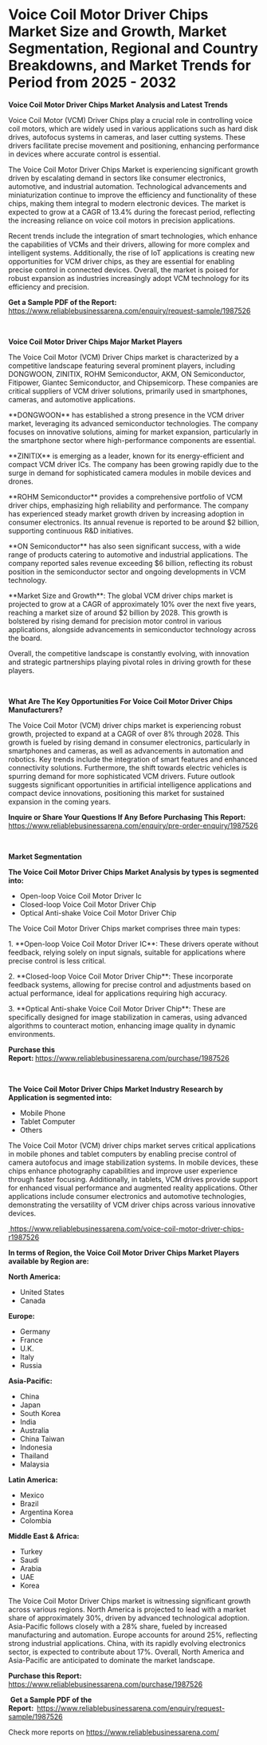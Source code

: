 <p><h1>Voice Coil Motor Driver Chips Market Size and Growth, Market Segmentation, Regional and Country Breakdowns, and Market Trends for Period from 2025 -  2032</h1></p><p><strong>Voice Coil Motor Driver Chips Market Analysis and Latest Trends</strong></p>
<p><p>Voice Coil Motor (VCM) Driver Chips play a crucial role in controlling voice coil motors, which are widely used in various applications such as hard disk drives, autofocus systems in cameras, and laser cutting systems. These drivers facilitate precise movement and positioning, enhancing performance in devices where accurate control is essential.</p><p>The Voice Coil Motor Driver Chips Market is experiencing significant growth driven by escalating demand in sectors like consumer electronics, automotive, and industrial automation. Technological advancements and miniaturization continue to improve the efficiency and functionality of these chips, making them integral to modern electronic devices. The market is expected to grow at a CAGR of 13.4% during the forecast period, reflecting the increasing reliance on voice coil motors in precision applications.</p><p>Recent trends include the integration of smart technologies, which enhance the capabilities of VCMs and their drivers, allowing for more complex and intelligent systems. Additionally, the rise of IoT applications is creating new opportunities for VCM driver chips, as they are essential for enabling precise control in connected devices. Overall, the market is poised for robust expansion as industries increasingly adopt VCM technology for its efficiency and precision.</p></p>
<p><strong>Get a Sample PDF of the Report:&nbsp;</strong> <a href="https://www.reliablebusinessarena.com/enquiry/request-sample/1987526?utm_campaign=2532&utm_medium=2&utm_source=Github&utm_content=ia&utm_term=07042025&utm_id=voice-coil-motor-driver-chips">https://www.reliablebusinessarena.com/enquiry/request-sample/1987526</a></p>
<p>&nbsp;</p>
<p><strong>Voice Coil Motor Driver Chips Major Market Players</strong></p>
<p><p>The Voice Coil Motor (VCM) Driver Chips market is characterized by a competitive landscape featuring several prominent players, including DONGWOON, ZINITIX, ROHM Semiconductor, AKM, ON Semiconductor, Fitipower, Giantec Semiconductor, and Chipsemicorp. These companies are critical suppliers of VCM driver solutions, primarily used in smartphones, cameras, and automotive applications.</p><p>**DONGWOON** has established a strong presence in the VCM driver market, leveraging its advanced semiconductor technologies. The company focuses on innovative solutions, aiming for market expansion, particularly in the smartphone sector where high-performance components are essential.</p><p>**ZINITIX** is emerging as a leader, known for its energy-efficient and compact VCM driver ICs. The company has been growing rapidly due to the surge in demand for sophisticated camera modules in mobile devices and drones.</p><p>**ROHM Semiconductor** provides a comprehensive portfolio of VCM driver chips, emphasizing high reliability and performance. The company has experienced steady market growth driven by increasing adoption in consumer electronics. Its annual revenue is reported to be around $2 billion, supporting continuous R&D initiatives.</p><p>**ON Semiconductor** has also seen significant success, with a wide range of products catering to automotive and industrial applications. The company reported sales revenue exceeding $6 billion, reflecting its robust position in the semiconductor sector and ongoing developments in VCM technology.</p><p>**Market Size and Growth**: The global VCM driver chips market is projected to grow at a CAGR of approximately 10% over the next five years, reaching a market size of around $2 billion by 2028. This growth is bolstered by rising demand for precision motor control in various applications, alongside advancements in semiconductor technology across the board.</p><p>Overall, the competitive landscape is constantly evolving, with innovation and strategic partnerships playing pivotal roles in driving growth for these players.</p></p>
<p>&nbsp;</p>
<p><strong>What Are The Key Opportunities For Voice Coil Motor Driver Chips Manufacturers?</strong></p>
<p><p>The Voice Coil Motor (VCM) driver chips market is experiencing robust growth, projected to expand at a CAGR of over 8% through 2028. This growth is fueled by rising demand in consumer electronics, particularly in smartphones and cameras, as well as advancements in automation and robotics. Key trends include the integration of smart features and enhanced connectivity solutions. Furthermore, the shift towards electric vehicles is spurring demand for more sophisticated VCM drivers. Future outlook suggests significant opportunities in artificial intelligence applications and compact device innovations, positioning this market for sustained expansion in the coming years.</p></p>
<p><strong>Inquire or Share Your Questions If Any Before Purchasing This Report:</strong> <a href="https://www.reliablebusinessarena.com/enquiry/pre-order-enquiry/1987526?utm_campaign=2532&utm_medium=2&utm_source=Github&utm_content=ia&utm_term=07042025&utm_id=voice-coil-motor-driver-chips">https://www.reliablebusinessarena.com/enquiry/pre-order-enquiry/1987526</a></p>
<p>&nbsp;</p>
<p><strong>Market Segmentation</strong></p>
<p><strong>The Voice Coil Motor Driver Chips Market Analysis by types is segmented into:</strong></p>
<p><ul><li>Open-loop Voice Coil Motor Driver Ic</li><li>Closed-loop Voice Coil Motor Driver Chip</li><li>Optical Anti-shake Voice Coil Motor Driver Chip</li></ul></p>
<p><p>The Voice Coil Motor Driver Chips market comprises three main types: </p><p>1. **Open-loop Voice Coil Motor Driver IC**: These drivers operate without feedback, relying solely on input signals, suitable for applications where precise control is less critical.</p><p>2. **Closed-loop Voice Coil Motor Driver Chip**: These incorporate feedback systems, allowing for precise control and adjustments based on actual performance, ideal for applications requiring high accuracy.</p><p>3. **Optical Anti-shake Voice Coil Motor Driver Chip**: These are specifically designed for image stabilization in cameras, using advanced algorithms to counteract motion, enhancing image quality in dynamic environments.</p></p>
<p><strong>Purchase this Report:&nbsp;</strong><a href="https://www.reliablebusinessarena.com/purchase/1987526?utm_campaign=2532&utm_medium=2&utm_source=Github&utm_content=ia&utm_term=07042025&utm_id=voice-coil-motor-driver-chips">https://www.reliablebusinessarena.com/purchase/1987526</a></p>
<p>&nbsp;</p>
<p><strong>The Voice Coil Motor Driver Chips Market Industry Research by Application is segmented into:</strong></p>
<p><ul><li>Mobile Phone</li><li>Tablet Computer</li><li>Others</li></ul></p>
<p><p>The Voice Coil Motor (VCM) driver chips market serves critical applications in mobile phones and tablet computers by enabling precise control of camera autofocus and image stabilization systems. In mobile devices, these chips enhance photography capabilities and improve user experience through faster focusing. Additionally, in tablets, VCM drives provide support for enhanced visual performance and augmented reality applications. Other applications include consumer electronics and automotive technologies, demonstrating the versatility of VCM driver chips across various innovative devices.</p></p>
<p><a href="https://www.reliablebusinessarena.com/voice-coil-motor-driver-chips-r1987526?utm_campaign=2532&utm_medium=2&utm_source=Github&utm_content=ia&utm_term=07042025&utm_id=voice-coil-motor-driver-chips">&nbsp;https://www.reliablebusinessarena.com/voice-coil-motor-driver-chips-r1987526</a></p>
<p><strong>In terms of Region, the Voice Coil Motor Driver Chips Market Players available by Region are:</strong></p>
<p>
    <p> <strong> North America: </strong>
        <ul>
            <li>United States</li>
            <li>Canada</li>
        </ul>
        </p> 
    <p> <strong> Europe: </strong>
        <ul>
            <li>Germany</li>
            <li>France</li>
            <li>U.K.</li>
            <li>Italy</li>
            <li>Russia</li>
        </ul>
        </p> 
    <p> <strong> Asia-Pacific: </strong>
        <ul>
            <li>China</li>
            <li>Japan</li>
            <li>South Korea</li>
            <li>India</li>
            <li>Australia</li>
            <li>China Taiwan</li>
            <li>Indonesia</li>
            <li>Thailand</li>
            <li>Malaysia</li>
        </ul>
        </p> 
    <p> <strong> Latin America: </strong>
        <ul>
            <li>Mexico</li>
            <li>Brazil</li>
            <li>Argentina Korea</li>
            <li>Colombia</li>
        </ul>
        </p> 
    <p> <strong> Middle East & Africa: </strong>
        <ul>
            <li>Turkey</li>
            <li>Saudi</li>
            <li>Arabia</li>
            <li>UAE</li>
            <li>Korea</li>
        </ul>
    </p>
    </p>
<p><p>The Voice Coil Motor Driver Chips market is witnessing significant growth across various regions. North America is projected to lead with a market share of approximately 30%, driven by advanced technological adoption. Asia-Pacific follows closely with a 28% share, fueled by increased manufacturing and automation. Europe accounts for around 25%, reflecting strong industrial applications. China, with its rapidly evolving electronics sector, is expected to contribute about 17%. Overall, North America and Asia-Pacific are anticipated to dominate the market landscape.</p></p>
<p><strong>Purchase this Report: </strong><a href="https://www.reliablebusinessarena.com/purchase/1987526?utm_campaign=2532&utm_medium=2&utm_source=Github&utm_content=ia&utm_term=07042025&utm_id=voice-coil-motor-driver-chips">https://www.reliablebusinessarena.com/purchase/1987526</a></p>
<p>&nbsp;<strong>Get a Sample PDF of the Report:&nbsp;&nbsp;</strong><a href="https://www.reliablebusinessarena.com/enquiry/request-sample/1987526?utm_campaign=2532&utm_medium=2&utm_source=Github&utm_content=ia&utm_term=07042025&utm_id=voice-coil-motor-driver-chips">https://www.reliablebusinessarena.com/enquiry/request-sample/1987526</a></p>
<p><strong></strong></p>
<p>Check more reports on <a href="https://www.reliablebusinessarena.com/?utm_campaign=2532&utm_medium=2&utm_source=Github&utm_content=ia&utm_term=07042025&utm_id=voice-coil-motor-driver-chips">https://www.reliablebusinessarena.com/</a></p>